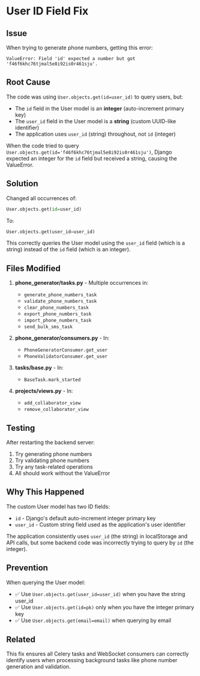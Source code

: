 # User ID Field Fix

## Issue
When trying to generate phone numbers, getting this error:
```
ValueError: Field 'id' expected a number but got 'f46f6khc76tjmal5e8i92is0r461sju'.
```

## Root Cause
The code was using `User.objects.get(id=user_id)` to query users, but:
- The `id` field in the User model is an **integer** (auto-increment primary key)
- The `user_id` field in the User model is a **string** (custom UUID-like identifier)
- The application uses `user_id` (string) throughout, not `id` (integer)

When the code tried to query `User.objects.get(id='f46f6khc76tjmal5e8i92is0r461sju')`, Django expected an integer for the `id` field but received a string, causing the ValueError.

## Solution

Changed all occurrences of:
```python
User.objects.get(id=user_id)
```

To:
```python
User.objects.get(user_id=user_id)
```

This correctly queries the User model using the `user_id` field (which is a string) instead of the `id` field (which is an integer).

## Files Modified

1. **phone_generator/tasks.py** - Multiple occurrences in:
   - `generate_phone_numbers_task`
   - `validate_phone_numbers_task`
   - `clear_phone_numbers_task`
   - `export_phone_numbers_task`
   - `import_phone_numbers_task`
   - `send_bulk_sms_task`

2. **phone_generator/consumers.py** - In:
   - `PhoneGeneratorConsumer.get_user`
   - `PhoneValidatorConsumer.get_user`

3. **tasks/base.py** - In:
   - `BaseTask.mark_started`

4. **projects/views.py** - In:
   - `add_collaborator_view`
   - `remove_collaborator_view`

## Testing

After restarting the backend server:
1. Try generating phone numbers
2. Try validating phone numbers
3. Try any task-related operations
4. All should work without the ValueError

## Why This Happened

The custom User model has two ID fields:
- `id` - Django's default auto-increment integer primary key
- `user_id` - Custom string field used as the application's user identifier

The application consistently uses `user_id` (the string) in localStorage and API calls, but some backend code was incorrectly trying to query by `id` (the integer).

## Prevention

When querying the User model:
- ✅ Use `User.objects.get(user_id=user_id)` when you have the string user_id
- ✅ Use `User.objects.get(id=pk)` only when you have the integer primary key
- ✅ Use `User.objects.get(email=email)` when querying by email

## Related

This fix ensures all Celery tasks and WebSocket consumers can correctly identify users when processing background tasks like phone number generation and validation.
